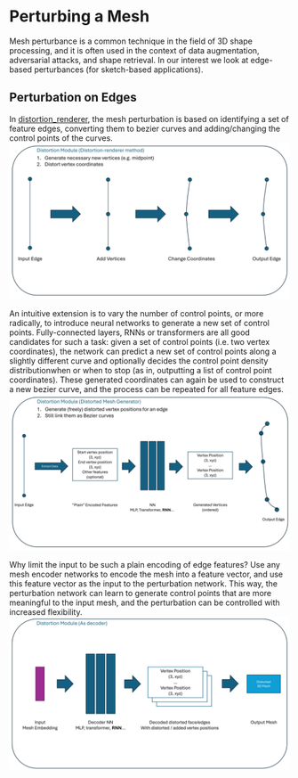 # Perturbing a Mesh

Mesh perturbance is a common technique in the field of 3D shape processing, and it is often used in the context of data augmentation, adversarial attacks, and shape retrieval. In our interest we look at edge-based perturbances (for sketch-based applications).

## Perturbation on Edges

In [distortion_renderer](https://github.com/SanBingYouYong/distortion-renderer), the mesh perturbation is based on identifying a set of feature edges, converting them to bezier curves and adding/changing the control points of the curves.
![distortion_renderer](./figs/dm_dr.png)

An intuitive extension is to vary the number of control points, or more radically, to introduce neural networks to generate a new set of control points. Fully-connected layers, RNNs or transformers are all good candidates for such a task: given a set of control points (i.e. two vertex coordinates), the network can predict a new set of control points along a slightly different curve and optionally decides the control point density distributionwhen or when to stop (as in, outputting a list of control point coordinates). These generated coordinates can again be used to construct a new bezier curve, and the process can be repeated for all feature edges.
![nn_perturb](./figs/dm_dmg.png)

Why limit the input to be such a plain encoding of edge features? Use any mesh encoder networks to encode the mesh into a feature vector, and use this feature vector as the input to the perturbation network. This way, the perturbation network can learn to generate control points that are more meaningful to the input mesh, and the perturbation can be controlled with increased flexibility.
![encoder_perturb](./figs/dm_ad.png)
